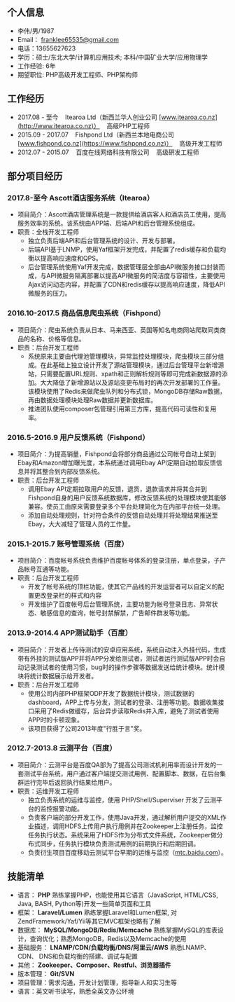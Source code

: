 ## 个人信息
* 李伟/男/1987
* Email： franklee65535@gmail.com
* 电话：13655627623
* 学历：硕士/东北大学/计算机应用技术; 本科/中国矿业大学/应用物理学
* 工作经验: 6年
* 期望职位: PHP高级开发工程师、PHP架构师


## 工作经历

* 2017.08 - 至今 &nbsp;&nbsp; Itearoa Ltd（新西兰华人创业公司 [www.itearoa.co.nz](http://www.itearoa.co.nz)） &nbsp;&nbsp; 高级PHP工程师
* 2015.09 - 2017.07 &nbsp;&nbsp; Fishpond Ltd（新西兰本地电商公司 [www.fishpond.co.nz](https://www.fishpond.co.nz)） &nbsp;&nbsp; 高级开发工程师
* 2012.07 - 2015.07 &nbsp;&nbsp; 百度在线网络科技有限公司 &nbsp;&nbsp; 高级研发工程师 

## 部分项目经历

### 2017.8-至今 Ascott酒店服务系统（Itearoa）
* 项目简介：Ascott酒店管理系统是一款提供给酒店客人和酒店员工使用，提高服务效率的系统。该系统由APP端、后端API和后台管理系统组成。
* 职责：全栈开发工程师
	* 独立负责后端API和后台管理系统的设计、开发与部署。
	* 后端API基于LNMP，使用Yaf框架开发完成，并配置了redis缓存和负载均衡以提高响应速度和QPS。
	* 后台管理系统使用Yaf开发完成，数据管理层全部由API微服务接口封装而成，与API微服务隔离部署以提高API微服务的简洁度与容错性，主要使用Ajax访问动态内容，并配置了CDN和redis缓存以提高响应速度，降低API微服务的压力。


### 2016.10-2017.5 商品信息爬虫系统（Fishpond）

* 项目简介：爬虫系统负责从日本、马来西亚、英国等知名电商网站爬取同类商品的名称、价格等信息。
* 职责：后台开发工程师
	* 系统原来主要由代理池管理模块，异常监控处理模块，爬虫模块三部分组成。在此基础上独立设计开发了源站管理模块，通过后台管理平台新增源站，只需要配置URL规则、xpath和正则解析规则等即可完成新数据源的添加。大大降低了新增源站以及源站变更布局时的再次开发部署的工作量。该模块使用了Redis来做爬虫队列和分布式锁，MongoDB存储Raw数据，再由数据处理模块处理Raw数据并更新数据库。
	* 推进团队使用composer包管理引用第三方库，提高代码可读性和复用率。

### 2016.5-2016.9 用户反馈系统（Fishpond）
* 项目简介：为提高销量，Fishpond会将部分商品通过公司帐号自动上架到Ebay和Amazon增加曝光度，本系统通过调用Ebay API定期自动拉取反馈信息并将其整合到内部反馈系统。
* 职责：后台开发工程师
	* 调用Ebay API定期拉取用户的反馈，退货，退款请求并将其合并到Fishpond自身的用户反馈系统数据库，修改反馈系统的处理模块使其能够兼容。使员工由原来需要登录多个平台处理简化为在内部平台统一处理。
	* 添加自动处理规则，针对符合条件的反馈自动处理并将处理结果推送至Ebay，大大减轻了管理人员的工作量。

### 2015.1-2015.7 账号管理系统（百度）
* 项目简介：百度帐号系统负责维护百度帐号体系的登录注册，单点登录，子产品帐号互通等功能。
* 职责：后台开发工程师
	* 开发了帐号系统的顶栏功能，使其它产品线的开发运营者可以自定义的配置更改登录栏的样式和内容
	* 开发维护了百度帐号后台管理系统，主要功能为帐号登录日志、异常状态、敏感信息的查询，帐号封禁解禁，广告邮件群发等功能。
  
### 2013.9-2014.4 APP测试助手（百度）
  * 项目简介：开发者上传待测试的安卓应用系统，系统自动注入外挂代码，生成带有外挂的测试版APP并将APP分发给测试者，测试者运行测试版APP时会自动记录测试者的使用习惯，bug时的操作步骤等数据发送给统计模块。统计模块将统计数据展示给开发者。
  * 职责：后台开发工程师
  	* 使用公司内部PHP框架ODP开发了数据统计模块，测试数据的dashboard，APP上传与分发，测试者的登录、注册等功能。数据收集接口采用了Redis做缓存，后台异步读取Redis并入库，避免了测试者使用APP时的卡顿现象。
  	* 该项目获得了公司2013年度"行胜于言"奖。

### 2012.7-2013.8 云测平台（百度）
* 项目简介：云测平台是百度QA部为了提高公司测试机利用率而设计开发的一套测试平台系统，用户通过客户端提交测试用例、配置脚本、数据，在后台集群运行完毕后返回执行结果给用户。
* 职责：运维开发工程师
	* 独立负责系统的运维与监控，使用 PHP/Shell/Superviser 开发了云测平台的监控报警功能。
	* 负责客户端的部分开发工作，使用Java开发，通过解析用户提交的XML作业描述，调用HDFS上传用户执行用例并在Zookeeper上注册任务，监控任务执行状态。系统采用了HDFS作为分布式文件系统，Zookeeper做分布式同步，任务执行模块负责测试用例的前期执行和后期回调。
	* 负责衍生项目百度移动云测试平台早期的运维与监控（[mtc.baidu.com](http://mtc.baidu.com)）。

## 技能清单

* 语言：&nbsp;**PHP** 熟练掌握PHP，也能使用其它语言（JavaScript, HTML/CSS, Java, BASH, Python等)开发一些简单页面和工具
* 框架：&nbsp;**Laravel/Lumen** 熟练掌握Laravel和Lumen框架, 对ZendFramework/Yaf/Yii等其它MVC框架也略有了解
* 数据库：&nbsp;**MySQL/MongoDB/Redis/Memcache** 熟练掌握MySQL的库表设计，查询优化；熟悉MongoDB，Redis以及Memcache的使用
* 基础服务：&nbsp;**LNAMP/CDN/负载均衡/DNS/阿里云/AWS** 熟悉LNAMP、 CDN、 DNS和负载均衡的搭建、调试与配置
* 其他：&nbsp;**Zookeeper、Composer、Restful、浏览器插件**
* 版本管理：&nbsp;**Git/SVN**
* 项目管理：需求沟通，开发计划管理，指导新人和实习生等
* 语言：英文听书读写，熟悉全英文办公环境


